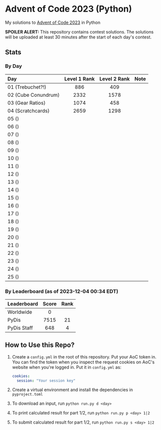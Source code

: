 # Advent of Code 2023 (Python)

My solutions to [Advent of Code 2023](https://adventofcode.com/2023) in Python

**SPOILER ALERT:** This repository contains contest solutions. The solutions will be
uploaded at least 30 minutes after the start of each day's contest.

## Stats

### By Day

| Day                 | Level 1 Rank | Level 2 Rank | Note |
| :------------------ | :----------: | :----------: | :--- |
| 01 (Trebuchet?!)    |     886      |     409      |      |
| 02 (Cube Conundrum) |     2332     |     1578     |      |
| 03 (Gear Ratios)    |     1074     |     458      |      |
| 04 (Scratchcards)   |     2659     |     1298     |      |
| 05 ()               |              |              |      |
| 06 ()               |              |              |      |
| 07 ()               |              |              |      |
| 08 ()               |              |              |      |
| 09 ()               |              |              |      |
| 10 ()               |              |              |      |
| 11 ()               |              |              |      |
| 12 ()               |              |              |      |
| 13 ()               |              |              |      |
| 14 ()               |              |              |      |
| 15 ()               |              |              |      |
| 16 ()               |              |              |      |
| 17 ()               |              |              |      |
| 18 ()               |              |              |      |
| 19 ()               |              |              |      |
| 20 ()               |              |              |      |
| 21 ()               |              |              |      |
| 22 ()               |              |              |      |
| 23 ()               |              |              |      |
| 24 ()               |              |              |      |
| 25 ()               |              |              |      |

### By Leaderboard (as of 2023-12-04 00:34 EDT)

| Leaderboard | Score | Rank |
| :---------- | :---: | :--: |
| Worldwide   |   0   |      |
| PyDis       | 7515  |  21  |
| PyDis Staff |  648  |  4   |

## How to Use this Repo?

1. Create a `config.yml` in the root of this repository. Put your AoC token in. You can
   find the token when you inspect the request cookies on AoC's website when you're
   logged in. Put it in `config.yml` as:

   ```yaml
   cookies:
     session: "Your session key"
   ```

2. Create a virtual environment and install the dependencies in `pyproject.toml`
3. To download an input, run `python run.py d <day>`
4. To print calculated result for part 1/2, run `python run.py p <day> 1|2`
5. To submit calculated result for part 1/2, run `python run.py s <day> 1|2`
